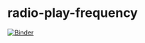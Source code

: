 # radio-play-frequency
[![Binder](https://mybinder.org/badge_logo.svg)](https://mybinder.org/v2/gh/danwizard208/radio-play-frequency.git/master)
